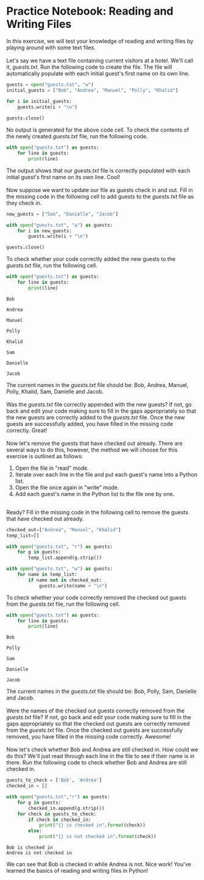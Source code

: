 
# Practice Notebook: Reading and Writing Files

In this exercise, we will test your knowledge of reading and writing files by playing around with some text files. 
<br><br>
Let's say we have a text file containing current visitors at a hotel.  We'll call it, *guests.txt*.  Run the following code to create the file.  The file will automatically populate with each initial guest's first name on its own line.


```python
guests = open("guests.txt", "w")
initial_guests = ["Bob", "Andrea", "Manuel", "Polly", "Khalid"]

for i in initial_guests:
    guests.write(i + "\n")
    
guests.close()
```

No output is generated for the above code cell.  To check the contents of the newly created *guests.txt* file, run the following code.


```python
with open("guests.txt") as guests:
    for line in guests:
        print(line)
```

The output shows that our *guests.txt* file is correctly populated with each initial guest's first name on its own line.  Cool!
<br><br>
Now suppose we want to update our file as guests check in and out.  Fill in the missing code in the following cell to add guests to the *guests.txt* file as they check in.


```python
new_guests = ["Sam", "Danielle", "Jacob"]

with open("guests.txt", "a") as guests:
    for i in new_guests:
        guests.write(i + "\n")

guests.close()
```

To check whether your code correctly added the new guests to the *guests.txt* file, run the following cell.


```python
with open("guests.txt") as guests:
    for line in guests:
        print(line)
```

    Bob
    
    Andrea
    
    Manuel
    
    Polly
    
    Khalid
    
    Sam
    
    Danielle
    
    Jacob
    


The current names in the *guests.txt* file should be:  Bob, Andrea, Manuel, Polly, Khalid, Sam, Danielle and Jacob.
<br><br>
Was the *guests.txt* file correctly appended with the new guests? If not, go back and edit your code making sure to fill in the gaps appropriately so that the new guests are correctly added to the *guests.txt* file.  Once the new guests are successfully added, you have filled in the missing code correctly.  Great!
<br><br>
Now let's remove the guests that have checked out already.  There are several ways to do this, however, the method we will choose for this exercise is outlined as follows:
1. Open the file in "read" mode.
2. Iterate over each line in the file and put each guest's name into a Python list.
3. Open the file once again in "write" mode.
4. Add each guest's name in the Python list to the file one by one.

<br>
Ready? Fill in the missing code in the following cell to remove the guests that have checked out already.


```python
checked_out=["Andrea", "Manuel", "Khalid"]
temp_list=[]

with open("guests.txt", "r") as guests:
    for g in guests:
        temp_list.append(g.strip())

with open("guests.txt", "w") as guests:
    for name in temp_list:
        if name not in checked_out:
            guests.write(name + "\n")
```

To check whether your code correctly removed the checked out guests from the *guests.txt* file, run the following cell.


```python
with open("guests.txt") as guests:
    for line in guests:
        print(line)
```

    Bob
    
    Polly
    
    Sam
    
    Danielle
    
    Jacob
    


The current names in the *guests.txt* file should be:  Bob, Polly, Sam, Danielle and Jacob.
<br><br>
Were the names of the checked out guests correctly removed from the *guests.txt* file? If not, go back and edit your code making sure to fill in the gaps appropriately so that the checked out guests are correctly removed from the *guests.txt* file. Once the checked out guests are successfully removed, you have filled in the missing code correctly. Awesome!
<br><br>
Now let's check whether Bob and Andrea are still checked in.  How could we do this? We'll just read through each line in the file to see if their name is in there.  Run the following code to check whether Bob and Andrea are still checked in.


```python
guests_to_check = ['Bob', 'Andrea']
checked_in = []

with open("guests.txt","r") as guests:
    for g in guests:
        checked_in.append(g.strip())
    for check in guests_to_check:
        if check in checked_in:
            print("{} is checked in".format(check))
        else:
            print("{} is not checked in".format(check))
```

    Bob is checked in
    Andrea is not checked in


We can see that Bob is checked in while Andrea is not.  Nice work! You've learned the basics of reading and writing files in Python!
